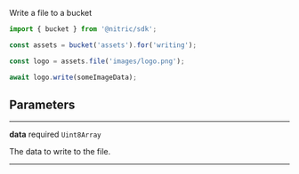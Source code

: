 Write a file to a bucket

```javascript
import { bucket } from '@nitric/sdk';

const assets = bucket('assets').for('writing');

const logo = assets.file('images/logo.png');

await logo.write(someImageData);
```

## Parameters
---

**data** required `Uint8Array`

The data to write to the file.

---